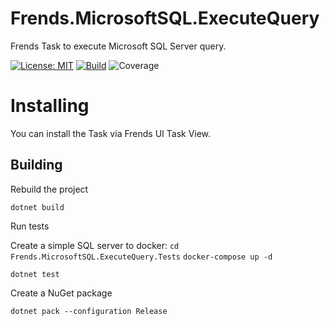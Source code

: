 # Frends.MicrosoftSQL.ExecuteQuery
Frends Task to execute Microsoft SQL Server query.

[![License: MIT](https://img.shields.io/badge/License-MIT-green.svg)](https://opensource.org/licenses/MIT) 
[![Build](https://github.com/FrendsPlatform/Frends.MicrosoftSQL/actions/workflows/ExecuteQuery_build_and_test_on_main.yml/badge.svg)](https://github.com/FrendsPlatform/Frends.MicrosoftSQL/actions)
![Coverage](https://app-github-custom-badges.azurewebsites.net/Badge?key=FrendsPlatform/Frends.MicrosoftSQL/Frends.MicrosoftSQL.ExecuteQuery|main)

# Installing

You can install the Task via Frends UI Task View.

## Building

Rebuild the project

`dotnet build`

Run tests

 Create a simple SQL server to docker:
 `cd Frends.MicrosoftSQL.ExecuteQuery.Tests`
 `docker-compose up -d`
 
`dotnet test`


Create a NuGet package

`dotnet pack --configuration Release`